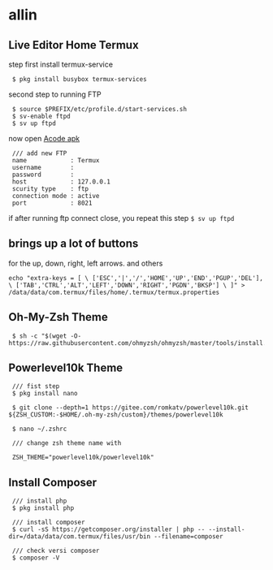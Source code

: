 # allin


## Live Editor Home Termux

step first install termux-service 
````
 $ pkg install busybox termux-services
````
second step to running FTP
````
 $ source $PREFIX/etc/profile.d/start-services.sh
 $ sv-enable ftpd
 $ sv up ftpd
````
now open [Acode apk](https://play.google.com/store/apps/details?id=com.foxdebug.acodefree)
````
 /// add new FTP
 name            : Termux
 username        : 
 password        :
 host            : 127.0.0.1
 scurity type    : ftp
 connection mode : active
 port            : 8021

````
if after running ftp connect close, you repeat this step ` $ sv up ftpd `

## brings up a lot of buttons

for the up, down, right, left arrows. and others
````
echo "extra-keys = [ \ ['ESC','|','/','HOME','UP','END','PGUP','DEL'], \ ['TAB','CTRL','ALT','LEFT','DOWN','RIGHT','PGDN','BKSP'] \ ]" > /data/data/com.termux/files/home/.termux/termux.properties
````

## Oh-My-Zsh Theme

````
 $ sh -c "$(wget -O- https://raw.githubusercontent.com/ohmyzsh/ohmyzsh/master/tools/install.sh)"
````

## Powerlevel10k Theme

````
 /// fist step 
 $ pkg install nano
 
 $ git clone --depth=1 https://gitee.com/romkatv/powerlevel10k.git ${ZSH_CUSTOM:-$HOME/.oh-my-zsh/custom}/themes/powerlevel10k
 
 $ nano ~/.zshrc

 /// change zsh theme name with

 ZSH_THEME="powerlevel10k/powerlevel10k"

````

## Install Composer

````
 /// install php
 $ pkg install php

 /// install composer
 $ curl -sS https://getcomposer.org/installer | php -- --install-dir=/data/data/com.termux/files/usr/bin --filename=composer
 
 /// check versi composer
 $ composer -V

````




